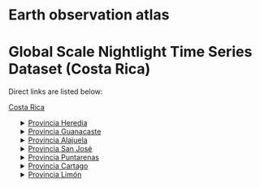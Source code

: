 # Earth observation atlas
 # Global Scale Nightlight Time Series Dataset (Costa Rica)
Direct links are listed below:

<a href="https://eoatlas-nightlight.s3.amazonaws.com/eoatlas-monthly-nightlight-00040.csv">Costa Rica</a>
<ul>
<details>
<summary><a href="https://eoatlas-nightlight.s3.amazonaws.com/eoatlas-monthly-nightlight-00847.csv">Provincia Heredia</a></summary>
<ul>
<ol>
<li><a href="https://eoatlas-nightlight.s3.amazonaws.com/eoatlas-monthly-nightlight-18714.csv">San Isidro</a></li><li><a href="https://eoatlas-nightlight.s3.amazonaws.com/eoatlas-monthly-nightlight-18716.csv">Santo Domingo</a></li><li><a href="https://eoatlas-nightlight.s3.amazonaws.com/eoatlas-monthly-nightlight-18717.csv">San Pablo</a></li><li><a href="https://eoatlas-nightlight.s3.amazonaws.com/eoatlas-monthly-nightlight-18718.csv">San Rafael</a></li><li><a href="https://eoatlas-nightlight.s3.amazonaws.com/eoatlas-monthly-nightlight-18719.csv">Heredia</a></li><li><a href="https://eoatlas-nightlight.s3.amazonaws.com/eoatlas-monthly-nightlight-18720.csv">Flores</a></li><li><a href="https://eoatlas-nightlight.s3.amazonaws.com/eoatlas-monthly-nightlight-18721.csv">Belen</a></li><li><a href="https://eoatlas-nightlight.s3.amazonaws.com/eoatlas-monthly-nightlight-18723.csv">Barva</a></li><li><a href="https://eoatlas-nightlight.s3.amazonaws.com/eoatlas-monthly-nightlight-18724.csv">Santa Barbara</a></li><li><a href="https://eoatlas-nightlight.s3.amazonaws.com/eoatlas-monthly-nightlight-18735.csv">Sarapiqui</a></li></ul>
</ol>
</details>
<details>
<summary><a href="https://eoatlas-nightlight.s3.amazonaws.com/eoatlas-monthly-nightlight-00848.csv">Provincia Guanacaste</a></summary>
<ul>
<ol>
<li><a href="https://eoatlas-nightlight.s3.amazonaws.com/eoatlas-monthly-nightlight-18755.csv">Tilaran</a></li><li><a href="https://eoatlas-nightlight.s3.amazonaws.com/eoatlas-monthly-nightlight-18758.csv">Canas</a></li><li><a href="https://eoatlas-nightlight.s3.amazonaws.com/eoatlas-monthly-nightlight-18759.csv">Bagaces</a></li><li><a href="https://eoatlas-nightlight.s3.amazonaws.com/eoatlas-monthly-nightlight-18760.csv">Liberia</a></li><li><a href="https://eoatlas-nightlight.s3.amazonaws.com/eoatlas-monthly-nightlight-18761.csv">La Cruz</a></li><li><a href="https://eoatlas-nightlight.s3.amazonaws.com/eoatlas-monthly-nightlight-18762.csv">Carrillo</a></li><li><a href="https://eoatlas-nightlight.s3.amazonaws.com/eoatlas-monthly-nightlight-18763.csv">Santa Cruz</a></li><li><a href="https://eoatlas-nightlight.s3.amazonaws.com/eoatlas-monthly-nightlight-18764.csv">Nicoya</a></li><li><a href="https://eoatlas-nightlight.s3.amazonaws.com/eoatlas-monthly-nightlight-18765.csv">Hojancha</a></li><li><a href="https://eoatlas-nightlight.s3.amazonaws.com/eoatlas-monthly-nightlight-18766.csv">Nandayure</a></li><li><a href="https://eoatlas-nightlight.s3.amazonaws.com/eoatlas-monthly-nightlight-18767.csv">Abangares</a></li></ul>
</ol>
</details>
<details>
<summary><a href="https://eoatlas-nightlight.s3.amazonaws.com/eoatlas-monthly-nightlight-00849.csv">Provincia Alajuela</a></summary>
<ul>
<ol>
<li><a href="https://eoatlas-nightlight.s3.amazonaws.com/eoatlas-monthly-nightlight-18736.csv">Alajuela</a></li><li><a href="https://eoatlas-nightlight.s3.amazonaws.com/eoatlas-monthly-nightlight-18737.csv">Poas</a></li><li><a href="https://eoatlas-nightlight.s3.amazonaws.com/eoatlas-monthly-nightlight-18738.csv">Rio Cuarto</a></li><li><a href="https://eoatlas-nightlight.s3.amazonaws.com/eoatlas-monthly-nightlight-18739.csv">Grecia</a></li><li><a href="https://eoatlas-nightlight.s3.amazonaws.com/eoatlas-monthly-nightlight-18740.csv">Sarchi</a></li><li><a href="https://eoatlas-nightlight.s3.amazonaws.com/eoatlas-monthly-nightlight-18741.csv">Naranjo</a></li><li><a href="https://eoatlas-nightlight.s3.amazonaws.com/eoatlas-monthly-nightlight-18742.csv">Zarcero</a></li><li><a href="https://eoatlas-nightlight.s3.amazonaws.com/eoatlas-monthly-nightlight-18743.csv">Palmeras</a></li><li><a href="https://eoatlas-nightlight.s3.amazonaws.com/eoatlas-monthly-nightlight-18744.csv">Atenas</a></li><li><a href="https://eoatlas-nightlight.s3.amazonaws.com/eoatlas-monthly-nightlight-18747.csv">Orotina</a></li><li><a href="https://eoatlas-nightlight.s3.amazonaws.com/eoatlas-monthly-nightlight-18748.csv">San Mateo</a></li><li><a href="https://eoatlas-nightlight.s3.amazonaws.com/eoatlas-monthly-nightlight-18749.csv">San Ramon</a></li><li><a href="https://eoatlas-nightlight.s3.amazonaws.com/eoatlas-monthly-nightlight-18752.csv">San Carlos</a></li><li><a href="https://eoatlas-nightlight.s3.amazonaws.com/eoatlas-monthly-nightlight-18753.csv">Los Chiles</a></li><li><a href="https://eoatlas-nightlight.s3.amazonaws.com/eoatlas-monthly-nightlight-18754.csv">Guatuso</a></li><li><a href="https://eoatlas-nightlight.s3.amazonaws.com/eoatlas-monthly-nightlight-18756.csv">Upala</a></li></ul>
</ol>
</details>
<details>
<summary><a href="https://eoatlas-nightlight.s3.amazonaws.com/eoatlas-monthly-nightlight-00850.csv">Provincia San José</a></summary>
<ul>
<ol>
<li><a href="https://eoatlas-nightlight.s3.amazonaws.com/eoatlas-monthly-nightlight-18694.csv">Perez Zeledon</a></li><li><a href="https://eoatlas-nightlight.s3.amazonaws.com/eoatlas-monthly-nightlight-18704.csv">Oreamuno</a></li><li><a href="https://eoatlas-nightlight.s3.amazonaws.com/eoatlas-monthly-nightlight-18705.csv">Vazquez de Coronado</a></li><li><a href="https://eoatlas-nightlight.s3.amazonaws.com/eoatlas-monthly-nightlight-18706.csv">Goicoechea</a></li><li><a href="https://eoatlas-nightlight.s3.amazonaws.com/eoatlas-monthly-nightlight-18707.csv">Dota</a></li><li><a href="https://eoatlas-nightlight.s3.amazonaws.com/eoatlas-monthly-nightlight-18711.csv">Curridabat</a></li><li><a href="https://eoatlas-nightlight.s3.amazonaws.com/eoatlas-monthly-nightlight-18712.csv">Montes de Oca</a></li><li><a href="https://eoatlas-nightlight.s3.amazonaws.com/eoatlas-monthly-nightlight-18713.csv">Moravia</a></li><li><a href="https://eoatlas-nightlight.s3.amazonaws.com/eoatlas-monthly-nightlight-18715.csv">Tibas</a></li><li><a href="https://eoatlas-nightlight.s3.amazonaws.com/eoatlas-monthly-nightlight-18722.csv">San Jose</a></li><li><a href="https://eoatlas-nightlight.s3.amazonaws.com/eoatlas-monthly-nightlight-18725.csv">Desamparados</a></li><li><a href="https://eoatlas-nightlight.s3.amazonaws.com/eoatlas-monthly-nightlight-18726.csv">Leon Cortes Castro</a></li><li><a href="https://eoatlas-nightlight.s3.amazonaws.com/eoatlas-monthly-nightlight-18727.csv">Aserri</a></li><li><a href="https://eoatlas-nightlight.s3.amazonaws.com/eoatlas-monthly-nightlight-18728.csv">Tarrazu</a></li><li><a href="https://eoatlas-nightlight.s3.amazonaws.com/eoatlas-monthly-nightlight-18729.csv">Alajuelita</a></li><li><a href="https://eoatlas-nightlight.s3.amazonaws.com/eoatlas-monthly-nightlight-18730.csv">Escazu</a></li><li><a href="https://eoatlas-nightlight.s3.amazonaws.com/eoatlas-monthly-nightlight-18731.csv">Santa Ana</a></li><li><a href="https://eoatlas-nightlight.s3.amazonaws.com/eoatlas-monthly-nightlight-18732.csv">Acosta</a></li><li><a href="https://eoatlas-nightlight.s3.amazonaws.com/eoatlas-monthly-nightlight-18733.csv">Mora</a></li><li><a href="https://eoatlas-nightlight.s3.amazonaws.com/eoatlas-monthly-nightlight-18745.csv">Puriscal</a></li><li><a href="https://eoatlas-nightlight.s3.amazonaws.com/eoatlas-monthly-nightlight-18746.csv">Turrubares</a></li></ul>
</ol>
</details>
<details>
<summary><a href="https://eoatlas-nightlight.s3.amazonaws.com/eoatlas-monthly-nightlight-00851.csv">Provincia Puntarenas</a></summary>
<ul>
<ol>
<li><a href="https://eoatlas-nightlight.s3.amazonaws.com/eoatlas-monthly-nightlight-18688.csv">Puerto Jimenez</a></li><li><a href="https://eoatlas-nightlight.s3.amazonaws.com/eoatlas-monthly-nightlight-18689.csv">Osa</a></li><li><a href="https://eoatlas-nightlight.s3.amazonaws.com/eoatlas-monthly-nightlight-18690.csv">Buenos Aires</a></li><li><a href="https://eoatlas-nightlight.s3.amazonaws.com/eoatlas-monthly-nightlight-18691.csv">Coto Brus</a></li><li><a href="https://eoatlas-nightlight.s3.amazonaws.com/eoatlas-monthly-nightlight-18692.csv">Golfito</a></li><li><a href="https://eoatlas-nightlight.s3.amazonaws.com/eoatlas-monthly-nightlight-18693.csv">Corredores</a></li><li><a href="https://eoatlas-nightlight.s3.amazonaws.com/eoatlas-monthly-nightlight-18750.csv">Esparza</a></li><li><a href="https://eoatlas-nightlight.s3.amazonaws.com/eoatlas-monthly-nightlight-18751.csv">Montes de Oro</a></li><li><a href="https://eoatlas-nightlight.s3.amazonaws.com/eoatlas-monthly-nightlight-18757.csv">Puntarenas</a></li><li><a href="https://eoatlas-nightlight.s3.amazonaws.com/eoatlas-monthly-nightlight-18768.csv">Garabito</a></li><li><a href="https://eoatlas-nightlight.s3.amazonaws.com/eoatlas-monthly-nightlight-18769.csv">Quepos</a></li><li><a href="https://eoatlas-nightlight.s3.amazonaws.com/eoatlas-monthly-nightlight-18770.csv">Parrita</a></li></ul>
</ol>
</details>
<details>
<summary><a href="https://eoatlas-nightlight.s3.amazonaws.com/eoatlas-monthly-nightlight-00852.csv">Provincia Cartago</a></summary>
<ul>
<ol>
<li><a href="https://eoatlas-nightlight.s3.amazonaws.com/eoatlas-monthly-nightlight-18698.csv">Turrialba</a></li><li><a href="https://eoatlas-nightlight.s3.amazonaws.com/eoatlas-monthly-nightlight-18699.csv">Jimenez</a></li><li><a href="https://eoatlas-nightlight.s3.amazonaws.com/eoatlas-monthly-nightlight-18700.csv">Alvarado</a></li><li><a href="https://eoatlas-nightlight.s3.amazonaws.com/eoatlas-monthly-nightlight-18703.csv">Paraiso</a></li><li><a href="https://eoatlas-nightlight.s3.amazonaws.com/eoatlas-monthly-nightlight-18708.csv">El Guarco</a></li><li><a href="https://eoatlas-nightlight.s3.amazonaws.com/eoatlas-monthly-nightlight-18709.csv">Cartago</a></li><li><a href="https://eoatlas-nightlight.s3.amazonaws.com/eoatlas-monthly-nightlight-18710.csv">La Union</a></li></ul>
</ol>
</details>
<details>
<summary><a href="https://eoatlas-nightlight.s3.amazonaws.com/eoatlas-monthly-nightlight-00853.csv">Provincia Limón</a></summary>
<ul>
<ol>
<li><a href="https://eoatlas-nightlight.s3.amazonaws.com/eoatlas-monthly-nightlight-18695.csv">Talamanca</a></li><li><a href="https://eoatlas-nightlight.s3.amazonaws.com/eoatlas-monthly-nightlight-18696.csv">Limon</a></li><li><a href="https://eoatlas-nightlight.s3.amazonaws.com/eoatlas-monthly-nightlight-18697.csv">Matina</a></li><li><a href="https://eoatlas-nightlight.s3.amazonaws.com/eoatlas-monthly-nightlight-18701.csv">Siquirres</a></li><li><a href="https://eoatlas-nightlight.s3.amazonaws.com/eoatlas-monthly-nightlight-18702.csv">Guacimo</a></li><li><a href="https://eoatlas-nightlight.s3.amazonaws.com/eoatlas-monthly-nightlight-18734.csv">Pococi</a></li></ul>
</ol>
</details>
